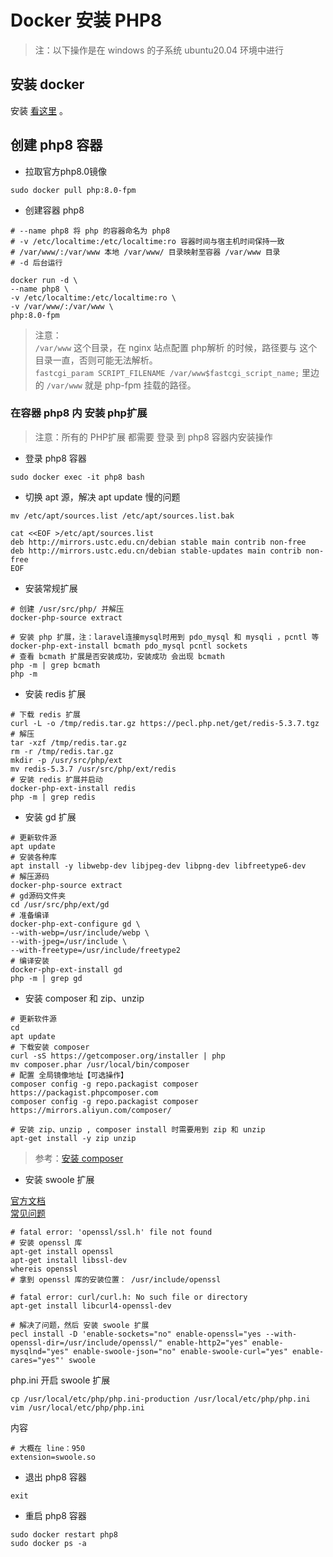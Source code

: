 # Docker 安装 PHP8

> 注：以下操作是在 windows 的子系统 ubuntu20.04 环境中进行

## 安装 docker

安装 [看这里](安装Docker.md) 。

## 创建 php8 容器

- 拉取官方php8.0镜像
```
sudo docker pull php:8.0-fpm
```

- 创建容器 php8
```
# --name php8 将 php 的容器命名为 php8
# -v /etc/localtime:/etc/localtime:ro 容器时间与宿主机时间保持一致
# /var/www/:/var/www 本地 /var/www/ 目录映射至容器 /var/www 目录
# -d 后台运行

docker run -d \
--name php8 \
-v /etc/localtime:/etc/localtime:ro \
-v /var/www/:/var/www \
php:8.0-fpm
```

> 注意：  
> `/var/www` 这个目录，在 nginx 站点配置 php解析 的时候，路径要与 这个目录一直，否则可能无法解析。  
> `fastcgi_param SCRIPT_FILENAME /var/www$fastcgi_script_name;` 里边的 `/var/www` 就是 php-fpm 挂载的路径。

### 在容器 php8 内 安装 php扩展
> 注意：所有的 PHP扩展 都需要 登录 到 php8 容器内安装操作

- 登录 php8 容器
```
sudo docker exec -it php8 bash
```
- 切换 apt 源，解决 apt update 慢的问题
```
mv /etc/apt/sources.list /etc/apt/sources.list.bak

cat <<EOF >/etc/apt/sources.list
deb http://mirrors.ustc.edu.cn/debian stable main contrib non-free
deb http://mirrors.ustc.edu.cn/debian stable-updates main contrib non-free
EOF
```
- 安装常规扩展
```
# 创建 /usr/src/php/ 并解压
docker-php-source extract

# 安装 php 扩展，注：laravel连接mysql时用到 pdo_mysql 和 mysqli ，pcntl 等
docker-php-ext-install bcmath pdo_mysql pcntl sockets
# 查看 bcmath 扩展是否安装成功，安装成功 会出现 bcmath
php -m | grep bcmath
php -m
```
- 安装 redis 扩展
```
# 下载 redis 扩展
curl -L -o /tmp/redis.tar.gz https://pecl.php.net/get/redis-5.3.7.tgz
# 解压
tar -xzf /tmp/redis.tar.gz
rm -r /tmp/redis.tar.gz
mkdir -p /usr/src/php/ext
mv redis-5.3.7 /usr/src/php/ext/redis
# 安装 redis 扩展并启动
docker-php-ext-install redis
php -m | grep redis
```

- 安装 gd 扩展
```
# 更新软件源
apt update
# 安装各种库
apt install -y libwebp-dev libjpeg-dev libpng-dev libfreetype6-dev
# 解压源码
docker-php-source extract
# gd源码文件夹
cd /usr/src/php/ext/gd
# 准备编译
docker-php-ext-configure gd \
--with-webp=/usr/include/webp \
--with-jpeg=/usr/include \
--with-freetype=/usr/include/freetype2
# 编译安装
docker-php-ext-install gd
php -m | grep gd
```

- 安装 composer 和 zip、unzip
```
# 更新软件源
cd
apt update
# 下载安装 composer
curl -sS https://getcomposer.org/installer | php
mv composer.phar /usr/local/bin/composer
# 配置 全局镜像地址【可选操作】
composer config -g repo.packagist composer https://packagist.phpcomposer.com
composer config -g repo.packagist composer https://mirrors.aliyun.com/composer/

# 安装 zip、unzip , composer install 时需要用到 zip 和 unzip
apt-get install -y zip unzip
```
> 参考：[安装 composer](https://gitee.com/link?target=https%3A%2F%2Fpkg.phpcomposer.com%2F%23how-to-install-composer)


- 安装 swoole 扩展

[官方文档](https://wiki.swoole.com/#/environment)  
[常见问题](https://wiki.swoole.com/#/question/install)


```
# fatal error: 'openssl/ssl.h' file not found
# 安装 openssl 库
apt-get install openssl
apt-get install libssl-dev
whereis openssl
# 拿到 openssl 库的安装位置： /usr/include/openssl

# fatal error: curl/curl.h: No such file or directory
apt-get install libcurl4-openssl-dev

# 解决了问题，然后 安装 swoole 扩展
pecl install -D 'enable-sockets="no" enable-openssl="yes --with-openssl-dir=/usr/include/openssl/" enable-http2="yes" enable-mysqlnd="yes" enable-swoole-json="no" enable-swoole-curl="yes" enable-cares="yes"' swoole
```
php.ini 开启 swoole 扩展
```
cp /usr/local/etc/php/php.ini-production /usr/local/etc/php/php.ini
vim /usr/local/etc/php/php.ini
```
内容
```
# 大概在 line：950
extension=swoole.so
```

- 退出 php8 容器
```
exit
```
- 重启 php8 容器
```
sudo docker restart php8
sudo docker ps -a
```